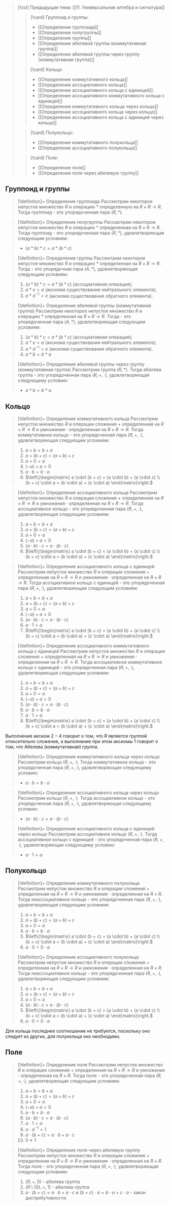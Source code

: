 > [!col] Предыдущая тема: [[11. Универсальная алгебра и сигнатура]]
>> [!card] Группоид и группы:
>> * [[Определение группоида]]
>> * [[Определение полугруппы]]
>> * [[Определение группы]]
>> * [[Определение абелевой группы (коммутативная группа)]]
>> * [[Определение абелевой группы через группу (коммутативная группа)]]
>
>> [!card] Кольцо:
>> * [[Определение коммутативного кольца]]
>> * [[Определение ассоциативного кольца]]
>> * [[Определение ассоциативного кольца с единицей]]
>> * [[Определение ассоциативного коммутативного кольца с единицей]]
>> * [[Определение коммутативного кольца через кольцо]]
>> * [[Определение ассоциативного кольца через кольцо]]
>> * [[Определение ассоциативного кольца с единицей через кольцо]]
>
>> [!card] Полукольцо:
>>* [[Определение коммутативного полукольца]]
>>* [[Определение ассоциативного полукольца]]
>
>> [!card] Поле:
>>* [[Определение поля]]
>>* [[Определение поля через абелевую группу]]
> 

## Группоид и группы 
> [!definition]+ Определение группоида
> Рассмотрим некоторое непустое множество $R$ и операцию $*$ определенную на $R \times R \rightarrow  R$. Тогда группоид - это упорядоченная пара $(R, *)$. 

> [!definition]+ Определение полугруппы
> Рассмотрим некоторое непустое множество $R$ и операцию $*$ определенная на $R \times R \rightarrow  R$. Тогда группоид - это упорядоченная пара $(R, *)$, удовлетворяющая следующим условиям: 
> * $(a*b)*c = a*(b*c)$

> [!definition]+ Определение группы
> Рассмотрим некоторое непустое множество $R$ и операцию $*$ определенная на $R \times R \rightarrow R$. Тогда  - это упорядочная пара $(A, *)$, удовлетворяющая следующим условиям:
> 1. $(a*b)*c = a*(b*c)$ (ассоциативная операция); 
> 2. $a * e = a$ (аксиома существования нейтрального элемента);
> 3. $a*a^{-1} = e$ (аксиома существования обратного элемента). 

> [!definition]+ Определение абелевой группы (коммутативная группа)
> Рассмотрим некоторое непустое множество $R$ и операцию $*$ определенная на $R \times R \rightarrow R$. Тогда  - это упорядоченная пара $(A, *)$, удовлетворяющая следующим условиям:
> 1. $(a*b)*c = a*(b*c)$ (ассоциативная операция);
> 2. $a * e = a$ (аксиома существования нейтрального элемента);
> 3. $a*a^{-1} = e$ (аксиома существования обратного элемента). 
> 4. $a * b = b * a$ 

> [!definition]+ Определение абелевой группы через группу (коммутативная группа)
> Рассмотрим группа $(R, *)$. Тогда абелева группа - это упорядоченная пара $(R, +, \cdot)$, удовлетворяющая следующему условию:
> * $a * b = b * a$

## Кольцо
> [!definition]+ Определение коммутативного кольца
> Рассмотрим непустое множество $R$ и операции сложения $+$ определенная на $R \times R \rightarrow R$ и умножения $\cdot$ определенная на $R \times R \rightarrow R$. Тогда коммутативное кольцо - это упорядоченная пара $(R, +, \cdot)$, удовлетворяющая следующим условиям:
> 1. $a+b = b+a$
> 2. $a + (b+c) = (a+b) + c$
> 3. $a + 0 = a$
> 4. $(-a) + a = 0$
> 5. $a \cdot b = b \cdot a$
> 6. $\left\{\begin{matrix} a \cdot (b + c) = (a \cdot b) + (a \cdot c) \\ (b + c) \cdot a = (b \cdot a) + (c \cdot a) \end{matrix}\right.$

> [!definition]+ Определение ассоциативного кольца
> Рассмотрим непустое множество $R$ и операции сложения $+$ определенная на $R \times R \rightarrow  R$ и умножения $\cdot$ определенная на $R \times R \rightarrow R$. Тогда aссоциативное кольцо - это упорядоченная пара $(R, +, \cdot)$, удовлетворяющая следующим условиям:
> 1. $a+b = b+a$
> 2. $a + (b+c) = (a+b) + c$
> 3. $a + 0 = a$
> 4. $(-a) + a = 0$
> 5. $(a \cdot b) \cdot c = a \cdot (b \cdot c)$
> 6. $\left\{\begin{matrix} a \cdot (b + c) = (a \cdot b) + (a \cdot c) \\ (b + c) \cdot a = (b \cdot a) + (c \cdot a) \end{matrix}\right.$

> [!definition]+ Определение ассоциативного кольца с единицей
> Рассмотрим непустое множество $R$ и операции сложения $+$ определенная на $R \times R \rightarrow R$ и умножения $\cdot$ определенная на $R \times R \rightarrow R$. Тогда aссоциативное кольцо с единицей - это упорядоченная пара $(R, +, \cdot)$, удовлетворяющая следующим условиям:
> 1. $a+b = b+a$
> 2. $a + (b+c) = (a+b) + c$
> 3. $a + 0 = a$
> 4. $(-a) + a = 0$
> 5. $(a \cdot b) \cdot c = a \cdot (b \cdot c)$
> 6. $a \cdot 1 = a$
> 7. $\left\{\begin{matrix} a \cdot (b + c) = (a \cdot b) + (a \cdot c) \\ (b + c) \cdot a = (b \cdot a) + (c \cdot a) \end{matrix}\right.$

> [!definition]+ Определение ассоциативного коммутативного кольца с единицей
> Рассмотрим непустое множество $R$ и операции сложения $+$ определенная на $R \times R \rightarrow R$ и умножения $\cdot$ определенная на $R \times R \rightarrow R$. Тогда ассоциативное коммутативное кольцо с единицей - это упорядоченная пара $(R, +, \cdot)$, удовлетворяющая следующим условиям:
> 1. $a+b = b+a$
> 2. $a + (b+c) = (a+b) + c$
> 3. $a + 0 = a$
> 4. $(-a) + a = 0$
> 5. $(a \cdot b) \cdot c = a \cdot (b \cdot c)$
> 6. $a \cdot b = b \cdot a$
> 7. $a \cdot 1 = a$
> 8. $\left\{\begin{matrix} a \cdot (b + c) = (a \cdot b) + (a \cdot c) \\ (b + c) \cdot a = (b \cdot a) + (c \cdot a) \end{matrix}\right.$

Выполнение аксиом $2-4$ говорит о том, что $R$ является группой относительно сложения, а выполнение при этом аксиомы $1$ говорит о том, что Абелева (коммутативная) группа. 

> [!definition]+ Определение коммутативного кольца через кольцо
> Рассмотрим кольцо $(R, +, \cdot)$. Тогда коммутативное кольцо - это упорядоченная пара $(R, +, \cdot)$, удовлетворяющая следующему условию:
> * $a \cdot b = b \cdot a$

> [!definition]+ Определение ассоциативного кольца через кольцо
> Рассмотрим кольцо $(R, +, \cdot)$. Тогда ассоциативное кольцо - это упорядоченная пара $(R, +, \cdot)$, удовлетворяющая следующему условию:
> * $(a \cdot b) \cdot c = a \cdot (b \cdot c)$

> [!definition]+ Определение ассоциативного кольца с единицей через кольцо
> Рассмотрим ассоциативное кольцо $(R, +, \cdot)$. Тогда ассоциативное кольцо с единицей - это упорядоченная пара $(R, +, \cdot)$, удовлетворяющая следующему условию:
> * $a \cdot 1 = a$

## Полукольцо
> [!definition]+ Определение коммутативного полукольца
> Рассмотрим непустое множество $R$ и операции сложения $+$ определенная на $R \times R \rightarrow R$ и умножения $\cdot$ определенная на $R \times R$. Тогда неассоциативное кольцо - это упорядоченная пара $(R, +, \cdot)$, удовлетворяющая следующим условиям:
> 1. $a+b = b+a$
> 2. $a + (b+c) = (a+b) + c$
> 3. $a + 0 = a$
> 4. $a \cdot b = b \cdot a$
> 5. $\left\{\begin{matrix} a \cdot (b + c) = (a \cdot b) + (a \cdot c) \\ (b + c) \cdot a = (b \cdot a) + (c \cdot a) \end{matrix}\right.$
> 6. $a \cdot 0 = 0 \cdot a$

> [!definition]+ Определение ассоциативного полукольца
> Рассмотрим непустое множество $R$ и операции сложения $+$ определенная на $R \times R \rightarrow R$ и умножения $\cdot$ определенная на $R \times R$. Тогда неассоциативное кольцо - это упорядоченная пара $(R, +, \cdot)$, удовлетворяющая следующим условиям:
> 1. $a+b = b+a$
> 2. $a + (b+c) = (a+b) + c$
> 3. $a + 0 = a$
> 4. $(a \cdot b) \cdot c = a \cdot (b \cdot c)$
> 5. $\left\{\begin{matrix} a \cdot (b + c) = (a \cdot b) + (a \cdot c) \\ (b + c) \cdot a = (b \cdot a) + (c \cdot a) \end{matrix}\right.$
> 6. $a \cdot 0 = 0 \cdot a$

Для кольца последнее соотношение не требуется, поскольку оно следует из других, для полукольца оно необходимо.

## Поле
> [!definition]+ Определение поля
> Рассмотрим непустое множество $R$ и операции сложения $+$ определенная на $R \times R \rightarrow R$ и умножения $\cdot$ определенная на $R \times R$. Тогда поле - это упорядоченная пара $(R, +, \cdot)$, удовлетворяющая следующим условиям:
> 1. $a+b = b+a$
> 2. $a + (b+c) = (a+b) + c$
> 3. $a + 0 = a$
> 4. $(-a) + a = 0$
> 5. $a \cdot b = b \cdot a$
> 6. $(a \cdot b) \cdot c = a \cdot (b \cdot c)$
> 7. $a \cdot 1 = a$
> 8. $a \cdot a^{-1}= 1$
> 9. $a \cdot (b + c) = a \cdot b + a \cdot c$
> 10. $0 \neq 1$

> [!definition]+ Определение поля через абелевую группу
> Рассмотрим непустое множество $R$ и операции сложения $+$ определенная на $R \times R \rightarrow R$ и умножения $\cdot$ определенная на $R \times R$. Тогда поле - это упорядоченная пара $(R, +, \cdot)$, удовлетворяющая следующим условиям:
> 1. $(R, +, 0)$ - абелева группа
> 2. $(R \setminus \{0\}, +, 1)$ - абелева группа
> 3. $a \cdot (b+c) = a \cdot b + a \cdot c$ и $(b+c) \cdot a = b \cdot a + c \cdot a$ - закон дистрибутивности. 
